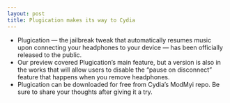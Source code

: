 ```yaml
---
layout: post
title: Plugication makes its way to Cydia
---
```

* Plugication — the jailbreak tweak that automatically resumes music upon connecting your headphones to your device — has been officially released to the public.
* Our preview covered Plugication’s main feature, but a version is also in the works that will allow users to disable the “pause on disconnect” feature that happens when you remove headphones.
* Plugication can be downloaded for free from Cydia’s ModMyi repo. Be sure to share your thoughts after giving it a try.

